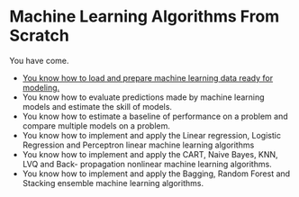 # Machine Learning Algorithms From Scratch

You have come.

- [You know how to load and prepare machine learning data ready for modeling.](./Data-Preparation)
- You know how to evaluate predictions made by machine learning models and estimate the skill of models.
- You know how to estimate a baseline of performance on a problem and compare multiple models on a problem.
- You know how to implement and apply the Linear regression, Logistic Regression and Perceptron linear machine learning algorithms
- You know how to implement and apply the CART, Naive Bayes, KNN, LVQ and Back- propagation nonlinear machine learning algorithms.
- You know how to implement and apply the Bagging, Random Forest and Stacking ensemble machine learning algorithms.